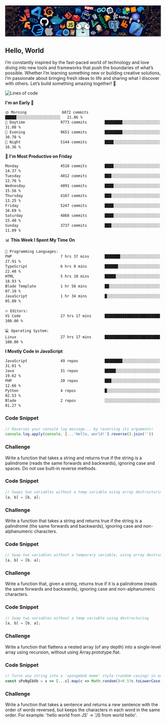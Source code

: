 ![](https://github.com/0x3EF8/0x3EF8/raw/main/images/header_.png)

## Hello, World
I’m constantly inspired by the fast-paced world of technology and love diving into new tools and frameworks that push the boundaries of what’s possible. Whether I’m learning something new or building creative solutions, I’m passionate about bringing fresh ideas to life and sharing what I discover with others. Let’s build something amazing together! 🚀

<!--START_SECTION:mrepol742-->
![Lines of code](https://img.shields.io/badge/From%20Hello%20World%20I%27ve%20Written-22.7%20million%20lines%20of%20code-blue)

**I'm an Early 🐤** 

```text
🌞 Morning                6872 commits        █████░░░░░░░░░░░░░░░░░░░░   21.86 % 
🌆 Daytime                9773 commits        ████████░░░░░░░░░░░░░░░░░   31.08 % 
🌃 Evening                9651 commits        ████████░░░░░░░░░░░░░░░░░   30.70 % 
🌙 Night                  5144 commits        ████░░░░░░░░░░░░░░░░░░░░░   16.36 % 
```
📅 **I'm Most Productive on Friday** 

```text
Monday                   4518 commits        ████░░░░░░░░░░░░░░░░░░░░░   14.37 % 
Tuesday                  4012 commits        ███░░░░░░░░░░░░░░░░░░░░░░   12.76 % 
Wednesday                4891 commits        ████░░░░░░░░░░░░░░░░░░░░░   15.56 % 
Thursday                 4167 commits        ███░░░░░░░░░░░░░░░░░░░░░░   13.25 % 
Friday                   5247 commits        ████░░░░░░░░░░░░░░░░░░░░░   16.69 % 
Saturday                 4868 commits        ████░░░░░░░░░░░░░░░░░░░░░   15.48 % 
Sunday                   3737 commits        ███░░░░░░░░░░░░░░░░░░░░░░   11.89 % 
```


📊 **This Week I Spent My Time On** 

```text
💬 Programming Languages: 
PHP                      7 hrs 37 mins       ███████░░░░░░░░░░░░░░░░░░   27.91 % 
TypeScript               6 hrs 8 mins        ██████░░░░░░░░░░░░░░░░░░░   22.48 % 
HTML                     5 hrs 10 mins       █████░░░░░░░░░░░░░░░░░░░░   18.93 % 
Blade Template           1 hr 56 mins        ██░░░░░░░░░░░░░░░░░░░░░░░   07.10 % 
JavaScript               1 hr 34 mins        █░░░░░░░░░░░░░░░░░░░░░░░░   05.80 % 

🔥 Editors: 
VS Code                  27 hrs 17 mins      █████████████████████████   100.00 % 

💻 Operating System: 
Linux                    27 hrs 17 mins      █████████████████████████   100.00 % 
```

**I Mostly Code in JavaScript** 

```text
JavaScript               49 repos            ████████░░░░░░░░░░░░░░░░░   31.01 % 
Java                     31 repos            █████░░░░░░░░░░░░░░░░░░░░   19.62 % 
PHP                      20 repos            ███░░░░░░░░░░░░░░░░░░░░░░   12.66 % 
Python                   4 repos             █░░░░░░░░░░░░░░░░░░░░░░░░   02.53 % 
Blade                    2 repos             ░░░░░░░░░░░░░░░░░░░░░░░░░   01.27 % 
```




<!--END_SECTION:mrepol742-->

### Code Snippet
```js
// Reverses your console log message... by reversing its arguments!
console.log.apply(console, [...'Hello, world!'].reverse().join(''))
```
### Challenge
Write a function that takes a string and returns true if the string is a palindrome (reads the same forwards and backwards), ignoring case and spaces. Do not use built-in reverse methods.
### Code Snippet
```js
// Swaps two variables without a temp variable using array destructuring
[a, b] = [b, a];
```
### Challenge
Write a function that takes a string and returns true if the string is a palindrome (the same forwards and backwards), ignoring case and non-alphanumeric characters.
### Code Snippet
```js
// Swap two variables without a temporary variable, using array destructuring!
[a, b] = [b, a];
```
### Challenge
Write a function that, given a string, returns true if it is a palindrome (reads the same forwards and backwards), ignoring case and non-alphanumeric characters.
### Code Snippet
```js
// Swap two variables without a temp variable using destructuring
[a, b] = [b, a];
```
### Challenge
Write a function that flattens a nested array (of any depth) into a single-level array using recursion, without using Array.prototype.flat.
### Code Snippet
```js
// Turns any string into a 'spongebob meme' style (random casing) in one line:
const sPoNgEbOb = s => [...s].map(c => Math.random()<0.5?c.toLowerCase():c.toUpperCase()).join('');
```
### Challenge
Write a function that takes a sentence and returns a new sentence with the order of words reversed, but keeps the characters in each word in the same order. For example: 'hello world from JS' -> 'JS from world hello'.
